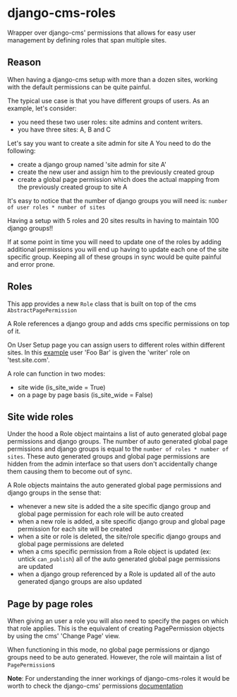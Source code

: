 django-cms-roles
================

Wrapper over django-cms' permissions that allows for easy user management by defining roles that span multiple sites.


Reason
------
When having a django-cms setup with more than a dozen sites, working with the default permissions can be quite painful.

The typical use case is that you have different groups of users. 
As an example, let's consider:
* you need these two user roles: site admins and content writers.
* you have three sites: A, B and C

Let's say you want to create a site admin for site A
You need to do the following:
* create a django group named 'site admin for site A'
* create the new user and assign him to the previously created group
* create a global page permission which does the actual mapping from the previously created group to site A

It's easy to notice that the number of django groups you will need is:
```number of user roles * number of sites```

Having a setup with 5 roles and 20 sites results in having to maintain 100 django groups!!

If at some point in time you will need to update one of the roles by adding additional permissions
you will end up having to update each one of the site specific group. Keeping all of these
groups in sync would be quite painful and error prone.

Roles
-----
This app provides a new ```Role``` class that is built on top of the cms ```AbstractPagePermission```

A Role references a django group and adds cms specific permissions on top of it.

On User Setup page you can assign users to different roles within different sites.
In this [example](https://github.com/kux/django-cms-roles/blob/master/User_Setup.png)
user 'Foo Bar' is given the 'writer' role on 'test.site.com'.

A role can function in two modes:
* site wide (is_site_wide = True)
* on a page by page basis (is_site_wide = False)

Site wide roles
---------------
Under the hood a Role object maintains a list of auto generated global page permissions
and django groups. The number of auto generated global page permissions and django groups
is equal to the ```number of roles * number of sites```. These auto generated groups and
global page permissions are hidden from the admin interface so that users don't accidentally
change them causing them to become out of sync.

A Role objects maintains the auto generated global page permissions and django groups in the sense
that:
* whenever a new site is added the a site specific django group and global page permission
  for each role will be auto created
* when a new role is added, a site specific django group and global page permission
  for each site will be created
* when a site or role is deleted, the site/role specific django groups and global page permissions
  are deleted
* when a cms specific permission from a Role object is updated (ex: untick ```can_publish```)
  all of the auto generated global page permissions are updated
* when a django group referenced by a Role is updated all of the auto generated django groups
  are also updated


Page by page roles
------------------
When giving an user a role you will also need to specify the pages on which that role applies.
This is the equivalent of creating PagePermission objects by using the cms' 'Change Page' view.

When functioning in this mode, no global page permissions or django groups need to be auto generated.
However, the role will maintain a list of ```PagePermission```s


**Note**: For understanding the inner workings of django-cms-roles it would be worth to check the
django-cms' permissions [documentation](http://django-cms.readthedocs.org/en/latest/advanced/permissions_reference.html)
